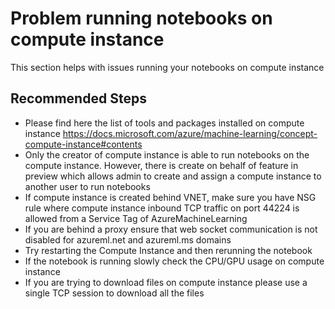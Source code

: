 <properties 
    pageTitle="Problem running notebooks on compute instance"
    description="Problem running notebooks on compute instance"
    service="microsoft.machinelearning"
    resource="computeinstance"
    authors="hustcrystal"
    ms.author="vijetajo"
    displayOrder="1"
    selfHelpType="resource"
    supportTopicIds="32745198"
    resourceTags="notebook,computeinstance"
    productPesIds="16644"
    cloudEnvironments="public, fairfax, mooncake, usnat, ussec"
    articleId="microsoft.machinelearning.computeinstance.problemrunningnotebooks"
	ownershipId="AzureML_AzureMachineLearningServices"
/>

# Problem running notebooks on compute instance

This section helps with issues running your notebooks on compute instance

## **Recommended Steps**

- Please find here the list of tools and packages installed on compute instance https://docs.microsoft.com/azure/machine-learning/concept-compute-instance#contents
- Only the creator of compute instance is able to run notebooks on the compute instance. 
However, there is create on behalf of feature in preview which allows admin to create and assign a compute instance to another user to run notebooks
- If compute instance is created behind VNET, make sure you have NSG rule where compute instance inbound TCP traffic on port 44224 is allowed from a Service Tag of AzureMachineLearning
- If you are behind a proxy ensure that web socket communication is not disabled for azureml.net and azureml.ms domains
- Try restarting the Compute Instance and then rerunning the notebook
- If the notebook is running slowly check the CPU/GPU usage on compute instance
- If you are trying to download files on compute instance please use a single TCP session to download all the files
